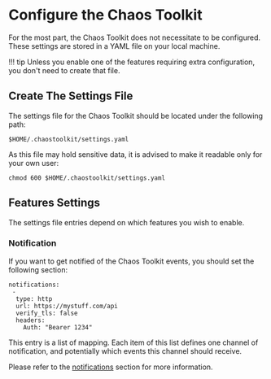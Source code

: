 # Configure the Chaos Toolkit

For the most part, the Chaos Toolkit does not necessitate to be configured.
These settings are stored in a YAML file on your local machine.

!!! tip
    Unless you enable one of the features requiring extra configuration,
    you don't need to create that file.

## Create The Settings File

The settings file for the Chaos Toolkit should be located under the following
path:

```
$HOME/.chaostoolkit/settings.yaml
```

As this file may hold sensitive data, it is advised to make it readable only
for your own user:

```
chmod 600 $HOME/.chaostoolkit/settings.yaml
```

## Features Settings

The settings file entries depend on which features you wish to enable.

### Notification

If you want to get notified of the Chaos Toolkit events, you should set the
following section:

```
notifications:
 -
  type: http
  url: https://mystuff.com/api
  verify_tls: false
  headers:
    Auth: "Bearer 1234"
```

This entry is a list of mapping. Each item of this list defines one channel
of notification, and potentially which events this channel should receive.

Please refer to the [notifications](notification.md) section for more
information.
